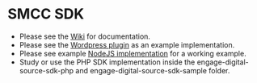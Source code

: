 # SMCC SDK

* Please see the [Wiki](https://github.com/ringcentral/engage-digital-source-sdk/wiki) for documentation.
* Please see the [Wordpress plugin](https://github.com/dimelo/wordpress-smcc-sdk) as an example implementation.
* Please see example [NodeJS implementation](https://github.com/ringcentral-tutorials/engage-digital-source-demo) for a working example.
* Study or use the PHP SDK implementation inside the engage-digital-source-sdk-php and engage-digital-source-sdk-sample folder.
